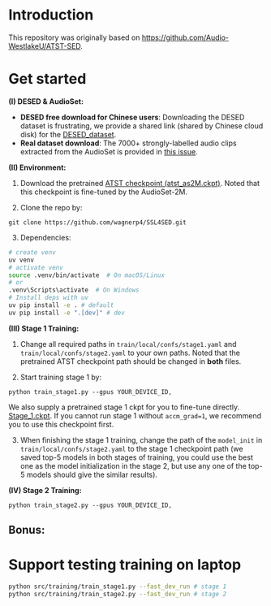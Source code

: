 </div>

# Introduction
This repository was originally based on https://github.com/Audio-WestlakeU/ATST-SED.

# Get started

**(I) DESED & AudioSet:**
- **DESED free download for Chinese users**: Downloading the DESED dataset is frustrating, we provide a shared link (shared by Chinese cloud disk) for the [DESED_dataset](https://pan.xunlei.com/s/VNzWiiE1XZGd00jFc_HC72FzA1?pwd=bipt#).
- **Real dataset download**: The 7000+ strongly-labelled audio clips extracted from the AudioSet is provided in [this issue](https://github.com/Audio-WestlakeU/ATST-SED/issues/5).

**(II) Environment:**
1. Download the pretrained [ATST checkpoint (atst_as2M.ckpt)](https://drive.google.com/file/d/1_xb0_n3UNbUG_pH1vLHTviLfsaSfCzxz/view?usp=drive_link). Noted that this checkpoint is fine-tuned by the AudioSet-2M.

2. Clone the repo by:
```
git clone https://github.com/wagnerp4/SSL4SED.git
```

3. Dependencies:
```bash
# create venv
uv venv 
# activate venv
source .venv/bin/activate  # On macOS/Linux
# or
.venv\Scripts\activate  # On Windows
# Install deps with uv
uv pip install -e . # default
uv pip install -e ".[dev]" # dev
```

**(III) Stage 1 Training:**
1. Change all required paths in `train/local/confs/stage1.yaml` and `train/local/confs/stage2.yaml` to your own paths. Noted that the pretrained ATST checkpoint path should be changed in **both** files.

2. Start training stage 1 by:

```
python train_stage1.py --gpus YOUR_DEVICE_ID,
```

We also supply a pretrained stage 1 ckpt for you to fine-tune directly. [Stage_1.ckpt](https://drive.google.com/file/d/1_sGve3FySPEqZQKYDO_DVntZ-VWVhtWN/view?usp=drive_link). If you cannot run stage 1 without `accm_grad=1`, we recommend you to use this checkpoint first.

3. When finishing the stage 1 training, change the path of the `model_init` in `train/local/confs/stage2.yaml` to the stage 1 checkpoint path (we saved top-5 models in both stages of training, you could use the best one as the model initialization in the stage 2, but use any one of the top-5 models should give the similar results).

**(IV) Stage 2 Training:**
```
python train_stage2.py --gpus YOUR_DEVICE_ID,
```

## Bonus:

# Support testing training on laptop
```bash
python src/training/train_stage1.py --fast_dev_run # stage 1
python src/training/train_stage2.py --fast_dev_run # stage 2
```
